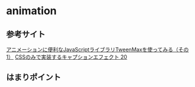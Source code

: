 animation
======================

参考サイト
------
[アニメーションに便利なJavaScriptライブラリTweenMaxを使ってみる（その1）](http://liginc.co.jp/web/js/other-js/94188 "")
[CSSのみで実装するキャプションエフェクト 20](http://www.nxworld.net/tips/css-only-caption-effect.html "")

はまりポイント
------
